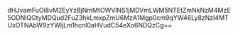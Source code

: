 dHJvamFuOi8vM2EyYzBjNmMtOWVlNS1jMDVmLWM5NTEtZmNkNzM4MzE5ODNlQGtyMDQud2FuZ3hkLmxpZmU6MzA1Mgp0cm9qYW46Ly8zNzI4MTUxOTNAbW9zYWljLm1hcnl0aHVudC54eXo6NDQzCg==